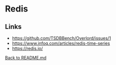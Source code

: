 # Redis

## Links

* https://github.com/TSDBBench/Overlord/issues/1
* https://www.infoq.com/articles/redis-time-series
* https://redis.io/

[Back to README.md](../../README.md)
